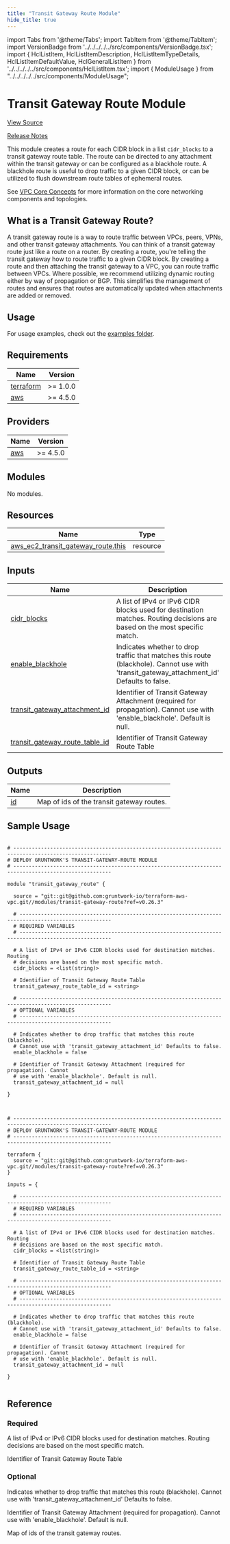 ```yaml
---
title: "Transit Gateway Route Module"
hide_title: true
---
```


import Tabs from '@theme/Tabs';
import TabItem from '@theme/TabItem';
import VersionBadge from '../../../../../src/components/VersionBadge.tsx';
import { HclListItem, HclListItemDescription, HclListItemTypeDetails, HclListItemDefaultValue, HclGeneralListItem } from '../../../../../src/components/HclListItem.tsx';
import { ModuleUsage } from "../../../../../src/components/ModuleUsage";

<VersionBadge repoTitle="VPC Modules" version="0.26.3" lastModifiedVersion="0.26.2"/>

# Transit Gateway Route Module

<a href="https://github.com/gruntwork-io/terraform-aws-vpc/tree/v0.26.3/modules/transit-gateway-route" className="link-button" title="View the source code for this module in GitHub.">View Source</a>

<a href="https://github.com/gruntwork-io/terraform-aws-vpc/releases/tag/v0.26.2" className="link-button" title="Release notes for only versions which impacted this module.">Release Notes</a>

This module creates a route for each CIDR block in a list `cidr_blocks` to a transit gateway route table. The route can be directed to any attachment within the transit gateway or can be configured as a blackhole route. A blackhole route is useful to drop traffic to a given CIDR block, or can be utilized to flush downstream route tables of ephemeral routes.

See [VPC Core Concepts](https://github.com/gruntwork-io/terraform-aws-vpc/tree/v0.26.3/modules//_docs/vpc-core-concepts.md) for more information on the core networking components and topologies.

## What is a Transit Gateway Route?

A transit gateway route is a way to route traffic between VPCs, peers, VPNs, and other transit gateway attachments. You can think of a transit gateway route just like a route on a router. By creating a route, you're telling the transit gateway how to route traffic to a given CIDR block. By creating a route and then attaching the transit gateway to a VPC, you can route traffic between VPCs. Where possible, we recommend utilizing dynamic routing either by way of propagation or BGP. This simplifies the management of routes and ensures that routes are automatically updated when attachments are added or removed.

## Usage

For usage examples, check out the [examples folder](https://github.com/gruntwork-io/terraform-aws-vpc/tree/v0.26.3/examples/transit-gateway-route/).

<!-- BEGIN_TF_DOCS -->

## Requirements

| Name | Version |
|------|---------|
| <a name="requirement_terraform"></a> [terraform](#requirement_terraform) | >= 1.0.0 |
| <a name="requirement_aws"></a> [aws](#requirement_aws) | >= 4.5.0 |

## Providers

| Name | Version |
|------|---------|
| <a name="provider_aws"></a> [aws](#provider_aws) | >= 4.5.0 |

## Modules

No modules.

## Resources

| Name | Type |
|------|------|
| [aws_ec2\_transit_gateway_route.this](https://registry.terraform.io/providers/hashicorp/aws/latest/docs/resources/ec2\_transit_gateway_route) | resource |

## Inputs

| Name | Description | Type | Default | Required |
|------|-------------|------|---------|:--------:|
| <a name="input_cidr_blocks"></a> [cidr_blocks](#input_cidr_blocks) | A list of IPv4 or IPv6 CIDR blocks used for destination matches. Routing decisions are based on the most specific match. | `list(string)` | n/a | yes |
| <a name="input_enable_blackhole"></a> [enable_blackhole](#input_enable_blackhole) | Indicates whether to drop traffic that matches this route (blackhole). Cannot use with 'transit_gateway_attachment_id' Defaults to false. | `bool` | `false` | no |
| <a name="input_transit_gateway_attachment_id"></a> [transit_gateway_attachment_id](#input_transit_gateway_attachment_id) | Identifier of Transit Gateway Attachment (required for propagation). Cannot use with 'enable_blackhole'. Default is null. | `string` | `null` | no |
| <a name="input_transit_gateway_route_table_id"></a> [transit_gateway_route_table_id](#input_transit_gateway_route_table_id) | Identifier of Transit Gateway Route Table | `string` | n/a | yes |

## Outputs

| Name | Description |
|------|-------------|
| <a name="output_id"></a> [id](#output_id) | Map of ids of the transit gateway routes. |

<!-- END_TF_DOCS -->

## Sample Usage

<Tabs>
<TabItem value="terraform" label="Terraform" default>

```hcl title="main.tf"

# ------------------------------------------------------------------------------------------------------
# DEPLOY GRUNTWORK'S TRANSIT-GATEWAY-ROUTE MODULE
# ------------------------------------------------------------------------------------------------------

module "transit_gateway_route" {

  source = "git::git@github.com:gruntwork-io/terraform-aws-vpc.git//modules/transit-gateway-route?ref=v0.26.3"

  # ----------------------------------------------------------------------------------------------------
  # REQUIRED VARIABLES
  # ----------------------------------------------------------------------------------------------------

  # A list of IPv4 or IPv6 CIDR blocks used for destination matches. Routing
  # decisions are based on the most specific match.
  cidr_blocks = <list(string)>

  # Identifier of Transit Gateway Route Table
  transit_gateway_route_table_id = <string>

  # ----------------------------------------------------------------------------------------------------
  # OPTIONAL VARIABLES
  # ----------------------------------------------------------------------------------------------------

  # Indicates whether to drop traffic that matches this route (blackhole).
  # Cannot use with 'transit_gateway_attachment_id' Defaults to false.
  enable_blackhole = false

  # Identifier of Transit Gateway Attachment (required for propagation). Cannot
  # use with 'enable_blackhole'. Default is null.
  transit_gateway_attachment_id = null

}


```

</TabItem>
<TabItem value="terragrunt" label="Terragrunt" default>

```hcl title="terragrunt.hcl"

# ------------------------------------------------------------------------------------------------------
# DEPLOY GRUNTWORK'S TRANSIT-GATEWAY-ROUTE MODULE
# ------------------------------------------------------------------------------------------------------

terraform {
  source = "git::git@github.com:gruntwork-io/terraform-aws-vpc.git//modules/transit-gateway-route?ref=v0.26.3"
}

inputs = {

  # ----------------------------------------------------------------------------------------------------
  # REQUIRED VARIABLES
  # ----------------------------------------------------------------------------------------------------

  # A list of IPv4 or IPv6 CIDR blocks used for destination matches. Routing
  # decisions are based on the most specific match.
  cidr_blocks = <list(string)>

  # Identifier of Transit Gateway Route Table
  transit_gateway_route_table_id = <string>

  # ----------------------------------------------------------------------------------------------------
  # OPTIONAL VARIABLES
  # ----------------------------------------------------------------------------------------------------

  # Indicates whether to drop traffic that matches this route (blackhole).
  # Cannot use with 'transit_gateway_attachment_id' Defaults to false.
  enable_blackhole = false

  # Identifier of Transit Gateway Attachment (required for propagation). Cannot
  # use with 'enable_blackhole'. Default is null.
  transit_gateway_attachment_id = null

}


```

</TabItem>
</Tabs>




## Reference

<Tabs>
<TabItem value="inputs" label="Inputs" default>

### Required

<HclListItem name="cidr_blocks" requirement="required" type="list(string)">
<HclListItemDescription>

A list of IPv4 or IPv6 CIDR blocks used for destination matches. Routing decisions are based on the most specific match.

</HclListItemDescription>
</HclListItem>

<HclListItem name="transit_gateway_route_table_id" requirement="required" type="string">
<HclListItemDescription>

Identifier of Transit Gateway Route Table

</HclListItemDescription>
</HclListItem>

### Optional

<HclListItem name="enable_blackhole" requirement="optional" type="bool">
<HclListItemDescription>

Indicates whether to drop traffic that matches this route (blackhole). Cannot use with 'transit_gateway_attachment_id' Defaults to false.

</HclListItemDescription>
<HclListItemDefaultValue defaultValue="false"/>
</HclListItem>

<HclListItem name="transit_gateway_attachment_id" requirement="optional" type="string">
<HclListItemDescription>

Identifier of Transit Gateway Attachment (required for propagation). Cannot use with 'enable_blackhole'. Default is null.

</HclListItemDescription>
<HclListItemDefaultValue defaultValue="null"/>
</HclListItem>

</TabItem>
<TabItem value="outputs" label="Outputs">

<HclListItem name="id">
<HclListItemDescription>

Map of ids of the transit gateway routes.

</HclListItemDescription>
</HclListItem>

</TabItem>
</Tabs>


<!-- ##DOCS-SOURCER-START
{
  "originalSources": [
    "https://github.com/gruntwork-io/terraform-aws-vpc/tree/v0.26.3/modules/transit-gateway-route/readme.md",
    "https://github.com/gruntwork-io/terraform-aws-vpc/tree/v0.26.3/modules/transit-gateway-route/variables.tf",
    "https://github.com/gruntwork-io/terraform-aws-vpc/tree/v0.26.3/modules/transit-gateway-route/outputs.tf"
  ],
  "sourcePlugin": "module-catalog-api",
  "hash": "4e30a1781b5a17f05ce002d53853408f"
}
##DOCS-SOURCER-END -->

